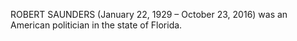 ROBERT SAUNDERS (January 22, 1929 – October 23, 2016) was an American politician in the state of Florida.
